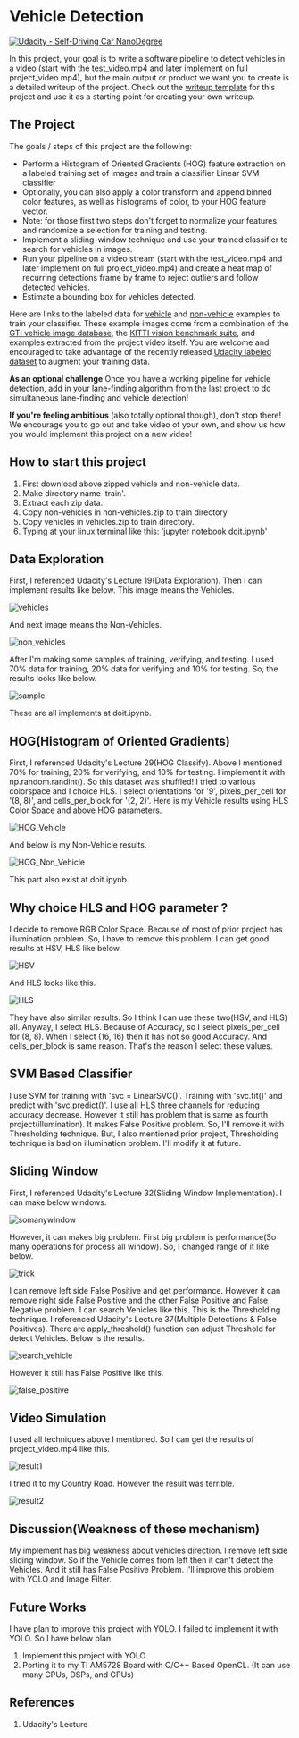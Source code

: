 # Vehicle Detection
[![Udacity - Self-Driving Car NanoDegree](https://s3.amazonaws.com/udacity-sdc/github/shield-carnd.svg)](http://www.udacity.com/drive)


In this project, your goal is to write a software pipeline to detect vehicles in a video (start with the test_video.mp4 and later implement on full project_video.mp4), but the main output or product we want you to create is a detailed writeup of the project.  Check out the [writeup template](https://github.com/udacity/CarND-Vehicle-Detection/blob/master/writeup_template.md) for this project and use it as a starting point for creating your own writeup.  

The Project
---

The goals / steps of this project are the following:

* Perform a Histogram of Oriented Gradients (HOG) feature extraction on a labeled training set of images and train a classifier Linear SVM classifier
* Optionally, you can also apply a color transform and append binned color features, as well as histograms of color, to your HOG feature vector. 
* Note: for those first two steps don't forget to normalize your features and randomize a selection for training and testing.
* Implement a sliding-window technique and use your trained classifier to search for vehicles in images.
* Run your pipeline on a video stream (start with the test_video.mp4 and later implement on full project_video.mp4) and create a heat map of recurring detections frame by frame to reject outliers and follow detected vehicles.
* Estimate a bounding box for vehicles detected.

Here are links to the labeled data for [vehicle](https://s3.amazonaws.com/udacity-sdc/Vehicle_Tracking/vehicles.zip) and [non-vehicle](https://s3.amazonaws.com/udacity-sdc/Vehicle_Tracking/non-vehicles.zip) examples to train your classifier.  These example images come from a combination of the [GTI vehicle image database](http://www.gti.ssr.upm.es/data/Vehicle_database.html), the [KITTI vision benchmark suite](http://www.cvlibs.net/datasets/kitti/), and examples extracted from the project video itself.   You are welcome and encouraged to take advantage of the recently released [Udacity labeled dataset](https://github.com/udacity/self-driving-car/tree/master/annotations) to augment your training data.  

**As an optional challenge** Once you have a working pipeline for vehicle detection, add in your lane-finding algorithm from the last project to do simultaneous lane-finding and vehicle detection!

**If you're feeling ambitious** (also totally optional though), don't stop there!  We encourage you to go out and take video of your own, and show us how you would implement this project on a new video!

## How to start this project

1. First download above zipped vehicle and non-vehicle data.
2. Make directory name 'train'.
3. Extract each zip data.
4. Copy non-vehicles in non-vehicles.zip to train directory.
5. Copy vehicles in vehicles.zip to train directory.
6. Typing at your linux terminal like this: 'jupyter notebook doit.ipynb'

## Data Exploration

First, I referenced Udacity's Lecture 19(Data Exploration).
Then I can implement results like below.
This image means the Vehicles.

![vehicles](./output_images/1.png)

And next image means the Non-Vehicles.

![non_vehicles](./output_images/2.png)

After I'm making some samples of training, verifying, and testing.
I used 70% data for training, 20% data for verifying and 10% for testing.
So, the results looks like below.

![sample](./output_images/sampling.png)

These are all implements at doit.ipynb.

## HOG(Histogram of Oriented Gradients)

First, I referenced Udacity's Lecture 29(HOG Classify).
Above I mentioned 70% for training, 20% for verifying, and 10% for testing.
I implement it with np.random.randint().
So this dataset was shuffled!
I tried to various colorspace and I choice HLS.
I select orientations for '9', pixels_per_cell for '(8, 8)', and cells_per_block for '(2, 2)'.
Here is my Vehicle results using HLS Color Space and above HOG parameters.

![HOG_Vehicle](./output_images/3.png)

And below is my Non-Vehicle results.

![HOG_Non_Vehicle](./output_images/4.png)

This part also exist at doit.ipynb.



## Why choice HLS and HOG parameter ?

I decide to remove RGB Color Space.
Because of most of prior project has illumination problem.
So, I have to remove this problem.
I can get good results at HSV, HLS like below.

![HSV](./output_images/HSV.png)

And HLS looks like this.

![HLS](./output_images/HLS.png)

They have also similar results.
So I think I can use these two(HSV, and HLS) all.
Anyway, I select HLS.
Because of Accuracy, so I select pixels_per_cell for (8, 8).
When I select (16, 16) then it has not so good Accuracy.
And cells_per_block is same reason.
That's the reason I select these values.



## SVM Based Classifier

I use SVM for training with 'svc = LinearSVC()'.
Training with 'svc.fit()' and predict with 'svc.predict()'.
I use all HLS three channels for reducing accuracy decrease.
However it still has problem that is same as fourth project(illumination).
It makes False Positive problem.
So, I'll remove it with Thresholding technique.
But, I also mentioned prior project, Thresholding technique is bad on illumination problem.
I'll modify it at future.



## Sliding Window

First, I referenced Udacity's Lecture 32(Sliding Window Implementation).
I can make below windows.

![somanywindow](./output_images/5.png)

However, it can makes big problem.
First big problem is performance(So many operations for process all window).
So, I changed range of it like below.

![trick](./output_images/6.png)

I can remove left side False Positive and get performance.
However it can remove right side False Positive and the other False Positive and False Negative problem.
I can search Vehicles like this.
This is the Thresholding technique.
I referenced Udacity's Lecture 37(Multiple Detections & False Positives).
There are apply_threshold() function can adjust Threshold for detect Vehicles.
Below is the results.

![search_vehicle](./output_images/8.png)

However it still has False Positive like this.

![false_positive](./output_images/10.png)



## Video Simulation

I used all techniques above I mentioned.
So I can get the results of project_video.mp4 like this.

![result1](./output_images/result1.gif)

I tried it to my Country Road.
However the result was terrible.

![result2](./output_images/result2.gif)



## Discussion(Weakness of these mechanism)

My implement has big weakness about vehicles direction.
I remove left side sliding window.
So if the Vehicle comes from left then it can't detect the Vehicles.
And it still has False Positive Problem.
I'll improve this problem with YOLO and Image Filter.



## Future Works

I have plan to improve this project with YOLO.
I failed to implement it with YOLO.
So I have below plan.

1. Implement this project with YOLO.
2. Porting it to my TI AM5728 Board with C/C++ Based OpenCL.
   (It can use many CPUs, DSPs, and GPUs)



## References

1. Udacity's Lecture

